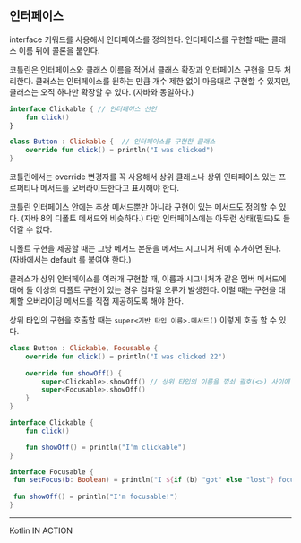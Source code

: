 ## 인터페이스
interface 키워드를 사용해서 인터페이스를 정의한다.
인터페이스를 구현할 때는 클래스 이름 뒤에 콜론을 붙인다.

코틀린은 인터페이스와 클래스 이름을 적어서 클래스 확장과 인터페이스 구현을 모두 처리한다.
클래스는 인터페이스를 원하는 만큼 개수 제한 없이 마음대로 구현할 수 있지만, 클래스는 오직 하나만 확장할 수 있다. (자바와 동일하다.)
```kotlin
interface Clickable { // 인터페이스 선언
	fun click()  
}

class Button : Clickable {  // 인터페이스를 구현한 클래스
	override fun click() = println("I was clicked")  
}
```

코틀린에서는 override 변경자를 꼭 사용해서 상위 클래스나 상위 인터페이스 있는 프로퍼티나 메서드를 오버라이드한다고 표시해야 한다.

코틀린 인터페이스 안에는 추상 메서드뿐만 아니라 구현이 있는 메서드도 정의할 수 있다.
(자바 8의 디폴트 메서드와 비슷하다.)
다만 인터페이스에는 아무런 상태(필드)도 들어갈 수 없다.

디폴트 구현을 제공할 때는 그냥 메서드 본문을 메서드 시그니처 뒤에 추가하면 된다.
(자바에서는 default 를 붙여야 한다.)

클래스가 상위 인터페이스를 여러개 구현할 때, 이름과 시그니처가 같은 멤버 메서드에 대해 둘 이상의 디폴트 구현이 있는 경우 컴파일 오류가 발생한다.
이럴 때는 구현을 대체할 오버라이딩 메서드를 직접 제공하도록 해야 한다.

상위 타입의 구현을 호출할 때는
`super<기반 타입 이름>.메서드()` 이렇게 호출 할 수 있다.

```kotlin
class Button : Clickable, Focusable {  
	override fun click() = println("I was clicked 22")  
	
	override fun showOff() {  
		super<Clickable>.showOff() // 상위 타입의 이름을 꺾쇠 괄호(<>) 사이에 넣어서 "super"를 지정하면 어떤 상위 타입의 멤버 메서드를 호출할 지 지정할 수 있다.
		super<Focusable>.showOff()  
	}
}

interface Clickable {
	fun click()

	fun showOff() = println("I'm clickable")
}

interface Focusable {  
 fun setFocus(b: Boolean) = println("I ${if (b) "got" else "lost"} focus.")  
  
 fun showOff() = println("I'm focusable!")  
}
```

---
Kotlin IN ACTION
